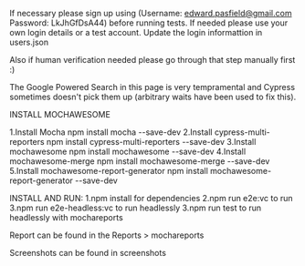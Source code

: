 If necessary please sign up using (Username: edward.pasfield@gmail.com Password: LkJhGfDsA44) before running tests.
If needed please use your own login details or a test account. Update the login informattion in users.json

Also if human verification needed please go through that step manually first :) 

The Google Powered Search in this page is very tempramental and Cypress sometimes doesn't pick them up (arbitrary waits have been used to fix this).

INSTALL MOCHAWESOME

1.Install Mocha
npm install mocha --save-dev
2.Install cypress-multi-reporters
npm install cypress-multi-reporters --save-dev
3.Install mochawesome
npm install mochawesome --save-dev
4.Install mochawesome-merge
npm install mochawesome-merge --save-dev
5.Install mochawesome-report-generator
npm install mochawesome-report-generator --save-dev

INSTALL AND RUN:
1.npm install for dependencies
2.npm run e2e:vc to run
3.npm run e2e-headless:vc to run headlessly
3.npm run test to run headlessly with mochareports

Report can be found in the Reports > mochareports

Screenshots can be found in screenshots
